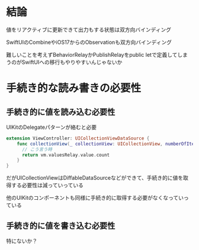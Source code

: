 # 結論

値をリアクティブに更新できて出力もする状態は双方向バインディング

SwiftUIのCombineやiOS17からのObservationも双方向バインディング

難しいことを考えずBehaviorRelayかPublishRelayをpublic letで定義してしまうのがSwiftUIへの移行もやりやすいんじゃないか

# 手続き的な読み書きの必要性

## 手続き的に値を読み込む必要性

UIKitのDelegateパターンが絡むと必要

```swift
extension ViewController: UICollectionViewDataSource {
    func collectionView(_ collectionView: UICollectionView, numberOfItemsInSection section: Int) -> Int {
      // こう言う時
      return vm.valuesRelay.value.count
    }
}
```

だがUICollectionViewはDiffableDataSourceなどができて、手続き的に値を取得する必要性は減っていっている

他のUIKitのコンポーネントも同様に手続き的に取得する必要がなくなっていっている

## 手続き的に値を書き込む必要性

特にないか？

